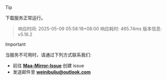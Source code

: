 > [!TIP]
下载服务正常运行。


> 响应时间: 2025-05-09 05:58:18+08:00
> 响应耗时: 465.74ms
> 版本信息: v5.16.2

> [!IMPORTANT]
> 当服务不可用时，请通过下列方式联系我们: 
> - 前往 **[Maa-Mirror-Issue](https://github.com/MaaMirror/Maa-Mirror-Issue/issues)** 创建 issue
> - 发送邮件至 **<a href="mailto:weinibuliu@outlook.com">weinibuliu@outlook.com</a>**